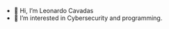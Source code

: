 - 👋 Hi, I’m Leonardo Cavadas
- 👀 I’m interested in Cybersecurity and programming.

<!---
Lealcav/Lealcav is a ✨ special ✨ repository because its `README.md` (this file) appears on your GitHub profile.
You can click the Preview link to take a look at your changes.
--->
